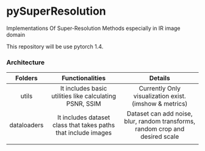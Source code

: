 # pySuperResolution
Implementations Of Super-Resolution Methods especially in IR image domain

This repository will be use pytorch 1.4. 

### Architecture
|   Folders   	|                         Functionalities                        	|                                    Details                                    	|
|:-----------:	|:--------------------------------------------------------------:	|:-----------------------------------------------------------------------------:	|
|    utils    	| It includes basic utilities like calculating PSNR, SSIM        	| Currently Only visualization exist.(imshow & metrics)                         	|
| dataloaders 	| It includes dataset class that takes paths that include images 	| Dataset can add noise, blur, random transforms, random crop and desired scale 	|
|             	|                                                                	|                                                                               	|
